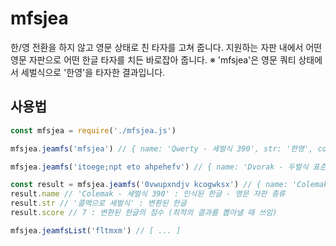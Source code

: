 # mfsjea 

한/영 전환을 하지 않고 영문 상태로 친 타자를 고쳐 줍니다.
지원하는 자판 내에서 어떤 영문 자판으로 어떤 한글 타자를 치든 바로잡아 줍니다.
※ 'mfsjea'은 영문 쿼티 상태에서 세벌식으로 '한영'을 타자한 결과입니다.

## 사용법
```js
const mfsjea = require('./mfsjea.js')

mfsjea.jeamfs('mfsjea') // { name: 'Qwerty - 세벌식 390', str: '한영', count: 2, score: 2 }

mfsjea.jeamfs('itoege;npt eto ahpehefv') // { name: 'Dvorak - 두벌식 표준', str: '한영키가 안 먹어요.', count: 8, score: 8 }

const result = mfsjea.jeamfs('0vwupxndjv kcogwksx') // { name: 'Colemak - 세벌식 390', str: '콜맥으로 세벌식', count: 7, score: 7 }
result.name // 'Colemak - 세벌식 390' : 인식된 한글 - 영문 자판 종류
result.str // '콜맥으로 세벌식' : 변환된 한글
result.score // 7 : 변환된 한글의 점수 (최적의 결과를 뽑아낼 때 쓰임)

mfsjea.jeamfsList('fltmxm') // [ ... ]
```
